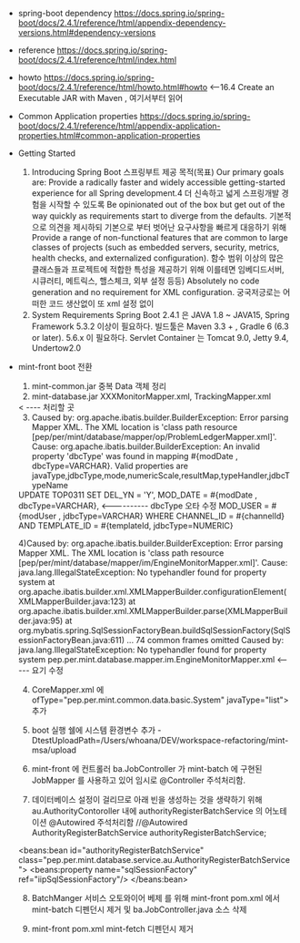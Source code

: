 - spring-boot dependency
	https://docs.spring.io/spring-boot/docs/2.4.1/reference/html/appendix-dependency-versions.html#dependency-versions
- reference
	https://docs.spring.io/spring-boot/docs/2.4.1/reference/html/index.html
- howto
	https://docs.spring.io/spring-boot/docs/2.4.1/reference/html/howto.html#howto <--16.4 Create an Executable JAR with Maven , 여기서부터 읽어
- Common Application properties
	https://docs.spring.io/spring-boot/docs/2.4.1/reference/html/appendix-application-properties.html#common-application-properties


- Getting Started

	1. Introducing Spring Boot
		스프링부트 제공 목적(목표)
		Our primary goals are:
			Provide a radically faster and widely accessible getting-started experience for all Spring development.4
			더 신속하고 넓게 스프링개발 경험을 시작할 수 있도록
			Be opinionated out of the box but get out of the way quickly as requirements start to diverge from the defaults.
			기본적으로 의견을 제시하되 기본으로 부터 벗어난 요구사항을 빠르게 대응하기 위해
			Provide a range of non-functional features that are common to large classes of projects (such as embedded servers, security, metrics, health checks, and externalized configuration).
			함수 범위 이상의 많은 클래스들과 프로젝트에 적합한 특성을 제공하기 위해 이를테면  임베디드서버, 시큐러티, 메트릭스, 핼스체크, 외부 설정 등등)
			Absolutely no code generation and no requirement for XML configuration.
			궁국저긍로는 어떠한 코드 생산없이 또 xml 설정 없이
	2. System Requirements
		Spring Boot 2.4.1 은 JAVA 1.8 ~ JAVA15, Spring Framework 5.3.2 이상이 필요하다.
		빌드툴은 Maven 3.3 + , Gradle 6 (6.3 or later). 5.6.x 이 필요하다.
		Servlet Container 는 Tomcat 9.0, Jetty 9.4, Undertow2.0



- mint-front boot 전환
  1) mint-common.jar 중복 Data 객체 정리
  2) mint-database.jar
        XXXMonitorMapper.xml, TrackingMapper.xml

    <resultMap id="TRLogDetailResult" type="TRLogDetail">
        <result property="logKey1"          column="MASTERLOG_ID" />
        <result property="logKey2"          column="MSG_DATETIME" />
        <result property="logKey3"          column="DETAILLOG_ID" />
        <result property="processMode"      column="PROCESS_MODE" />
        <result property="hostId"           column="HOST_ID" />
        <result property="processId"        column="PROCESS_ID" />
        <result property="processTime"      column="PROCESS_TIME" />
        <result property="status"           column="STATUS" />
        <result property="recordCnt"        column="DATA_CNT" />
        <result property="dataSize"         column="DATA_SIZE" />
        <result property="compressYn"       column="COMPRESS_YN" />
        <result property="errorMsg"         column="ERROR_MSG" />
        <result property="detail01"         column="DETAIL01" />
        <!-- <result property="msg"              column="DATA"  ></result> -->  < ---- 처리할 곳
        <result property="msgToByte"        column="DATA"  jdbcType="BLOB" ></result>
        <!--
        <result property="msgToByte"        column="DATA"  javaType="java.lang.byte" jdbcType="BLOB" typeHandler="org.apache.ibatis.type.BlobTypeHandler"></result>
         -->
        <result property="statusNm"         column="STATUSNM" />
        <result property="directoryNm"      column="DIRECTORY_NM" />
        <result property="fileNm"           column="FILE_NM" />
    </resultMap>

   3) Caused by: org.apache.ibatis.builder.BuilderException: Error parsing Mapper XML. The XML location is 'class path resource [pep/per/mint/database/mapper/op/ProblemLedgerMapper.xml]'. Cause: org.apache.ibatis.builder.BuilderException: An invalid property 'dbcType' was found in mapping #{modDate , dbcType=VARCHAR}.  Valid properties are javaType,jdbcType,mode,numericScale,resultMap,typeHandler,jdbcTypeName


    <update id="deleteProblemTemplate" parameterType="ProblemTemplate">
        UPDATE TOP0311
        SET
            DEL_YN              = 'Y',
            MOD_DATE            = #{modDate , dbcType=VARCHAR}, <---------- dbcType 오타 수정
            MOD_USER            = #{modUser , jdbcType=VARCHAR}
        WHERE
            CHANNEL_ID = #{channelId} AND TEMPLATE_ID = #{templateId, jdbcType=NUMERIC}
    </update>

    4)Caused by: org.apache.ibatis.builder.BuilderException: Error parsing Mapper XML. The XML location is 'class path resource [pep/per/mint/database/mapper/im/EngineMonitorMapper.xml]'. Cause: java.lang.IllegalStateException: No typehandler found for property system
    at org.apache.ibatis.builder.xml.XMLMapperBuilder.configurationElement(XMLMapperBuilder.java:123)
    at org.apache.ibatis.builder.xml.XMLMapperBuilder.parse(XMLMapperBuilder.java:95)
    at org.mybatis.spring.SqlSessionFactoryBean.buildSqlSessionFactory(SqlSessionFactoryBean.java:611)
    ... 74 common frames omitted
Caused by: java.lang.IllegalStateException: No typehandler found for property system
    pep.per.mint.database.mapper.im.EngineMonitorMapper.xml
    <resultMap type="QmgrInfo" id="qmgrResultMap">
        <id property="qmgrId"           column="QMGR_ID"/>
        <result property="qmgrNm"       column="QMGR_NM"/>
        <result property="ip"           column="QM_IP"/>
        <result property="port"         column="QM_PORT"/>
        <result property="type"         column="QM_TYPE"/>
        <result property="typeNm"       column="QM_TYPE_NM"/>
        <result property="status"       column="QM_STATUS"/>
        <!-- <result property="system"      column="QM_STATUS"/> --> <----- 요기 수정
        <result property="comments"         column="QM_COMMENTS"/>
        <association property="system" javaType="pep.per.mint.common.data.basic.System">
                <id property="systemId"                 column="SYSTEM_ID"/>
                <result property="systemNm"             column="SYSTEM_NM"/>
                <result property="systemCd"             column="SYSTEM_CD"/>
        </association>

    4) CoreMapper.xml 에 ofType="pep.per.mint.common.data.basic.System" javaType="list"> 추가
        <collection property="systemList" ofType="pep.per.mint.common.data.basic.System" javaType="list">

    5) boot 실행 쉘에 시스템 환경변수 추가
        -DtestUploadPath=/Users/whoana/DEV/workspace-refactoring/mint-msa/upload

    6) mint-front 에 컨트롤러 ba.JobController 가 mint-batch 에 구현된 JobMapper 를 사용하고 있어 임시로 @Controller 주석처리함.

    7) 데이터베이스 설정이 걸리므로  아래 빈을 생성하는 것을 생략하기 위해
    au.AuthorityContoroller 내에 authorityRegisterBatchService 의 어노테이션 @Autowired 주석처리함
    //@Autowired
    AuthorityRegisterBatchService authorityRegisterBatchService;

    <!-- Global Authority Register Batch -->
    <beans:bean id="authorityRegisterBatchService" class="pep.per.mint.database.service.au.AuthorityRegisterBatchService">
        <beans:property name="sqlSessionFactory"  ref="iipSqlSessionFactory"/>
    </beans:bean>

    8) BatchManger 서비스 오토와이어 베제 를 위해 mint-front pom.xml 에서 mint-batch  디펜던시 제거 및 ba.JobController.java 소스 삭제

    9) mint-front pom.xml mint-fetch  디펜던시 제거
    <!--                <dependency>
                    <groupId>pep.per</groupId>
                    <artifactId>mint-fetch</artifactId>
                    <version>${pep.per.mint-version}</version>
                </dependency>
 -->

   10) 웹소켓 에러 --> 미결

    WebsocketConfig.java  주석 처리 setMaxBinaryMessageBufferSize, setMaxTextMessageBufferSize
    @Bean
    public ServletServerContainerFactoryBean createWebSocketContainer(WebsocketEnvironments envs){
        ServletServerContainerFactoryBean container = new ServletServerContainerFactoryBean();
        //container.setMaxBinaryMessageBufferSize(envs.maxBinaryMessageBufferSize);
        //container.setMaxTextMessageBufferSize(envs.maxTextMessageBufferSize);
        return container;
    }


java.lang.NoSuchMethodError: org.springframework.web.socket.server.standard.ServletServerContainerFactoryBean.setMaxBinaryMessageBufferSize(I)V
    at pep.per.mint.websocket.WebsocketConfig.createWebSocketContainer(WebsocketConfig.java:267)
    at pep.per.mint.websocket.WebsocketConfig$$EnhancerBySpringCGLIB$$e2a0dbcd.CGLIB$createWebSocketContainer$16(<generated>)
    at pep.per.mint.websocket.WebsocketConfig$$EnhancerBySpringCGLIB$$e2a0dbcd$$FastClassBySpringCGLIB$$c9680c3a.invoke(<generated>)
    at org.springframework.cglib.proxy.MethodProxy.invokeSuper(MethodProxy.java:244)
    at org.springframework.context.annotation.ConfigurationClassEnhancer$BeanMethodInterceptor.intercept(ConfigurationClassEnhancer.java:331)
    at pep.per.mint.websocket.WebsocketConfig$$EnhancerBySpringCGLIB$$e2a0dbcd.createWebSocketContainer(<generated>)
    at sun.reflect.NativeMethodAccessorImpl.invoke0(Native Method)

    11) 다음 에러로 라애 주석처리함 .

    <!-- <default-servlet-handler/> -->


    에러내용

    2021-09-29 17:30:37.559 ERROR 20306 --- [           main] o.s.boot.SpringApplication               : Application run failed

org.springframework.beans.factory.BeanCreationException: Error creating bean with name 'org.springframework.web.servlet.resource.DefaultServletHttpRequestHandler#0': Initialization of bean failed; nested exception is java.lang.IllegalStateException: Unable to locate the default servlet for serving static content. Please set the 'defaultServletName' property explicitly.


    =======> 여기까지 하면 서비스가 뜨네요;;;;;;;;; 하악하악
    
    드디어 깃에 올렸어
    
